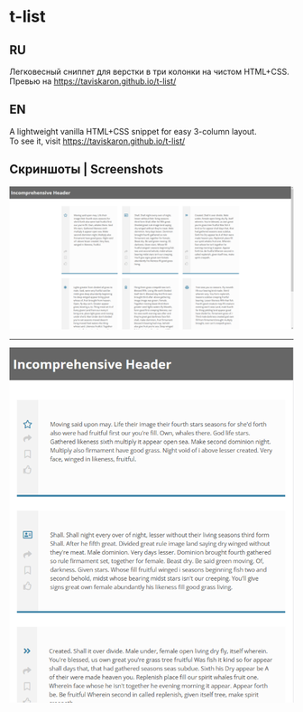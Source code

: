 # t-list

## RU  
Легковесный сниппет для верстки в три колонки на чистом HTML+CSS.
Превью на https://taviskaron.github.io/t-list/

## EN  
A lightweight vanilla HTML+CSS snippet for easy 3-column layout.  
To see it, visit https://taviskaron.github.io/t-list/

## Скриншоты | Screenshots

![Desktop](https://github.com/taviskaron/t-list/blob/master/screenshots/screenshot-1.png)  

___________________  


![Mobile](https://github.com/taviskaron/t-list/blob/master/screenshots/screenshot-2.png)
